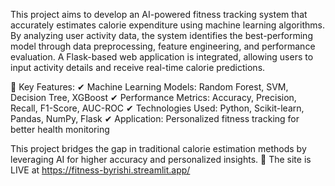 This project aims to develop an AI-powered fitness tracking system that accurately estimates calorie expenditure using machine learning algorithms. By analyzing user activity data, the system identifies the best-performing model through data preprocessing, feature engineering, and performance evaluation. A Flask-based web application is integrated, allowing users to input activity details and receive real-time calorie predictions.

🔹 Key Features:
✔ Machine Learning Models: Random Forest, SVM, Decision Tree, XGBoost
✔ Performance Metrics: Accuracy, Precision, Recall, F1-Score, AUC-ROC
✔ Technologies Used: Python, Scikit-learn, Pandas, NumPy, Flask
✔ Application: Personalized fitness tracking for better health monitoring

This project bridges the gap in traditional calorie estimation methods by leveraging AI for higher accuracy and personalized insights. 🚀
The site is LIVE at https://fitness-byrishi.streamlit.app/
